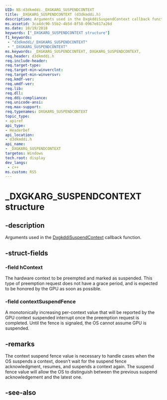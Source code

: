 ```yaml
---
UID: NS:d3dkmddi._DXGKARG_SUSPENDCONTEXT
title: _DXGKARG_SUSPENDCONTEXT (d3dkmddi.h)
description: Arguments used in the DxgkddiSuspendContext callback function.
ms.assetid: 3ca4dc90-55b2-4b5d-8f58-0967e817a26d
ms.date: 10/19/2018
keywords: ["_DXGKARG_SUSPENDCONTEXT structure"]
f1_keywords:
 - "d3dkmddi/_DXGKARG_SUSPENDCONTEXT"
 - "_DXGKARG_SUSPENDCONTEXT"
ms.keywords: _DXGKARG_SUSPENDCONTEXT, DXGKARG_SUSPENDCONTEXT,
req.header: d3dkmddi.h
req.include-header:
req.target-type:
req.target-min-winverclnt:
req.target-min-winversvr:
req.kmdf-ver:
req.umdf-ver:
req.lib:
req.dll:
req.ddi-compliance:
req.unicode-ansi:
req.max-support:
req.typenames: DXGKARG_SUSPENDCONTEXT
topic_type:
- apiref
api_type:
- HeaderDef
api_location:
- d3dkmddi.h
api_name:
- _DXGKARG_SUSPENDCONTEXT
targetos: Windows
tech.root: display
dev_langs:
 - c++
ms.custom: RS5
---
```


# _DXGKARG_SUSPENDCONTEXT structure

## -description

Arguments used in the [DxgkddiSuspendContext](nc-d3dkmddi-dxgkddi_suspendcontext.md) callback function.

## -struct-fields

### -field hContext

The hardware context to be preempted and marked as suspended. This type of preemption request does not have a grace period, and is expected to be honored by the GPU as soon as possible.

### -field contextSuspendFence

A monotonically increasing per-context value that will be reported by the GPU context suspended interrupt once the preemption request is completed. Until the fence is signaled, the OS cannot assume GPU is suspended.

## -remarks

The context suspend fence value is necessary to handle cases when the OS suspends a context, doesn’t wait for the suspend fence acknowledgment, resumes, and suspends a context again. The suspend fence value will allow the OS to distinguish between the previous suspend acknowledgement and the latest one.

## -see-also
